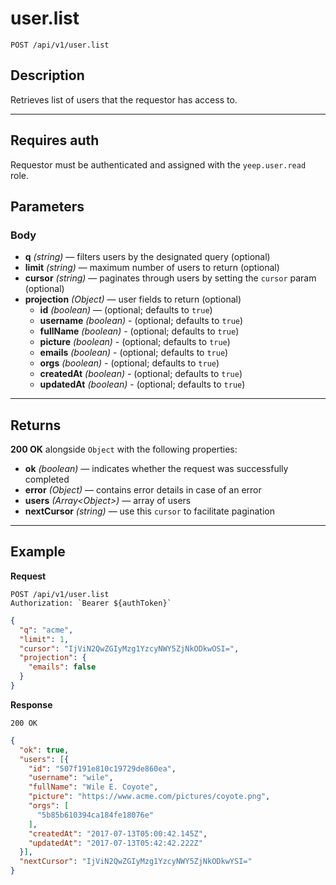 # user.list

`POST /api/v1/user.list`

## Description

Retrieves list of users that the requestor has access to.

***

## Requires auth

Requestor must be authenticated and assigned with the `yeep.user.read` role.

## Parameters

### Body

- **q** _(string)_ — filters users by the designated query (optional)
- **limit** _(string)_ — maximum number of users to return (optional)
- **cursor** _(string)_ — paginates through users by setting the `cursor` param (optional)
- **projection** _(Object)_ — user fields to return (optional)
  - **id** _(boolean)_ — (optional; defaults to `true`)
  - **username** _(boolean)_ - (optional; defaults to `true`)
  - **fullName** _(boolean)_ - (optional; defaults to `true`)
  - **picture** _(boolean)_ - (optional; defaults to `true`)
  - **emails** _(boolean)_ - (optional; defaults to `true`)
  - **orgs** _(boolean)_ - (optional; defaults to `true`)
  - **createdAt** _(boolean)_ - (optional; defaults to `true`)
  - **updatedAt** _(boolean)_ - (optional; defaults to `true`)
***

## Returns

**200 OK** alongside `Object` with the following properties:

- **ok** _(boolean)_ — indicates whether the request was successfully completed
- **error** _(Object)_ — contains error details in case of an error
- **users** _(Array\<Object>)_ — array of users
- **nextCursor** _(string)_ — use this `cursor` to facilitate pagination

***

## Example

**Request**

```
POST /api/v1/user.list
Authorization: `Bearer ${authToken}`
```

``` json
{
  "q": "acme",
  "limit": 1,
  "cursor": "IjViN2QwZGIyMzg1YzcyNWY5ZjNkODkwOSI=",
  "projection": {
    "emails": false
  }
}
```

**Response**

`200 OK`

``` json
{
  "ok": true,
  "users": [{
    "id": "507f191e810c19729de860ea",
    "username": "wile",
    "fullName": "Wile E. Coyote",
    "picture": "https://www.acme.com/pictures/coyote.png",
    "orgs": [
      "5b85b610394ca184fe18076e"
    ],
    "createdAt": "2017-07-13T05:00:42.145Z",
    "updatedAt": "2017-07-13T05:42:42.222Z"
  }],
  "nextCursor": "IjViN2QwZGIyMzg1YzcyNWY5ZjNkODkwYSI="
}
```

